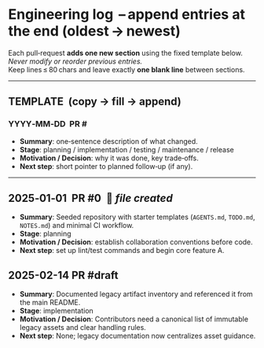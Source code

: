 # Engineering log  – append entries at **the end** (oldest → newest)

Each pull‑request **adds one new section** using the fixed template below.  
*Never modify or reorder previous entries.*  
Keep lines ≤ 80 chars and leave exactly **one blank line** between sections.

---

## TEMPLATE  (copy → fill → append)

### YYYY‑MM‑DD  PR #<number or draft>

- **Summary**: one‑sentence description of what changed.
- **Stage**: planning / implementation / testing / maintenance / release
- **Motivation / Decision**: why it was done, key trade‑offs.
- **Next step**: short pointer to planned follow‑up (if any).

---

## 2025‑01‑01  PR #0  🌱 _file created_

- **Summary**: Seeded repository with starter templates (`AGENTS.md`, `TODO.md`,
  `NOTES.md`) and minimal CI workflow.
- **Stage**: planning
- **Motivation / Decision**: establish collaboration conventions before code.
- **Next step**: set up lint/test commands and begin core feature A.


## 2025-02-14  PR #draft
- **Summary**: Documented legacy artifact inventory and referenced it from the main README.
- **Stage**: implementation
- **Motivation / Decision**: Contributors need a canonical list of immutable legacy assets and clear handling rules.
- **Next step**: None; legacy documentation now centralizes asset guidance.

